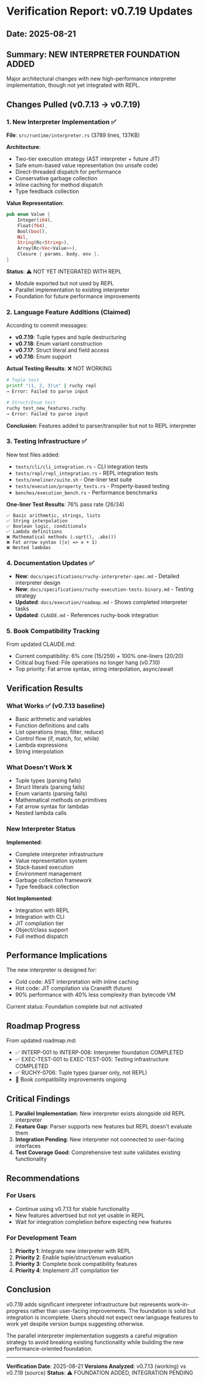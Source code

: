 # Verification Report: v0.7.19 Updates

## Date: 2025-08-21

## Summary: NEW INTERPRETER FOUNDATION ADDED

Major architectural changes with new high-performance interpreter implementation, though not yet integrated with REPL.

## Changes Pulled (v0.7.13 → v0.7.19)

### 1. New Interpreter Implementation ✅

**File**: `src/runtime/interpreter.rs` (3789 lines, 137KB)

**Architecture**:
- Two-tier execution strategy (AST interpreter + future JIT)
- Safe enum-based value representation (no unsafe code)
- Direct-threaded dispatch for performance
- Conservative garbage collection
- Inline caching for method dispatch
- Type feedback collection

**Value Representation**:
```rust
pub enum Value {
    Integer(i64),
    Float(f64),
    Bool(bool),
    Nil,
    String(Rc<String>),
    Array(Rc<Vec<Value>>),
    Closure { params, body, env },
}
```

**Status**: ⚠️ NOT YET INTEGRATED WITH REPL
- Module exported but not used by REPL
- Parallel implementation to existing interpreter
- Foundation for future performance improvements

### 2. Language Feature Additions (Claimed)

According to commit messages:
- **v0.7.19**: Tuple types and tuple destructuring
- **v0.7.18**: Enum variant construction
- **v0.7.17**: Struct literal and field access
- **v0.7.16**: Enum support

**Actual Testing Results**: ❌ NOT WORKING
```bash
# Tuple test
printf "(1, 2, 3)\n" | ruchy repl
→ Error: Failed to parse input

# Struct/Enum test
ruchy test_new_features.ruchy
→ Error: Failed to parse input
```

**Conclusion**: Features added to parser/transpiler but not to REPL interpreter

### 3. Testing Infrastructure ✅

New test files added:
- `tests/cli/cli_integration.rs` - CLI integration tests
- `tests/repl/repl_integration.rs` - REPL integration tests
- `tests/oneliner/suite.sh` - One-liner test suite
- `tests/execution/property_tests.rs` - Property-based testing
- `benches/execution_bench.rs` - Performance benchmarks

**One-liner Test Results**: 76% pass rate (26/34)
```
✅ Basic arithmetic, strings, lists
✅ String interpolation
✅ Boolean logic, conditionals
✅ Lambda definitions
❌ Mathematical methods (.sqrt(), .abs())
❌ Fat arrow syntax (|x| => x + 1)
❌ Nested lambdas
```

### 4. Documentation Updates ✅

- **New**: `docs/specifications/ruchy-interpreter-spec.md` - Detailed interpreter design
- **New**: `docs/specifications/ruchy-execution-tests-binary.md` - Testing strategy
- **Updated**: `docs/execution/roadmap.md` - Shows completed interpreter tasks
- **Updated**: `CLAUDE.md` - References ruchy-book integration

### 5. Book Compatibility Tracking

From updated CLAUDE.md:
- Current compatibility: 6% core (15/259) + 100% one-liners (20/20)
- Critical bug fixed: File operations no longer hang (v0.7.10)
- Top priority: Fat arrow syntax, string interpolation, async/await

## Verification Results

### What Works ✅ (v0.7.13 baseline)
- Basic arithmetic and variables
- Function definitions and calls
- List operations (map, filter, reduce)
- Control flow (if, match, for, while)
- Lambda expressions
- String interpolation

### What Doesn't Work ❌
- Tuple types (parsing fails)
- Struct literals (parsing fails)
- Enum variants (parsing fails)
- Mathematical methods on primitives
- Fat arrow syntax for lambdas
- Nested lambda calls

### New Interpreter Status

**Implemented**:
- Complete interpreter infrastructure
- Value representation system
- Stack-based execution
- Environment management
- Garbage collection framework
- Type feedback collection

**Not Implemented**:
- Integration with REPL
- Integration with CLI
- JIT compilation tier
- Object/class support
- Full method dispatch

## Performance Implications

The new interpreter is designed for:
- Cold code: AST interpretation with inline caching
- Hot code: JIT compilation via Cranelift (future)
- 90% performance with 40% less complexity than bytecode VM

Current status: Foundation complete but not activated

## Roadmap Progress

From updated roadmap.md:
- ✅ INTERP-001 to INTERP-008: Interpreter foundation COMPLETED
- ✅ EXEC-TEST-001 to EXEC-TEST-005: Testing infrastructure COMPLETED
- ✅ RUCHY-0706: Tuple types (parser only, not REPL)
- 🔄 Book compatibility improvements ongoing

## Critical Findings

1. **Parallel Implementation**: New interpreter exists alongside old REPL interpreter
2. **Feature Gap**: Parser supports new features but REPL doesn't evaluate them
3. **Integration Pending**: New interpreter not connected to user-facing interfaces
4. **Test Coverage Good**: Comprehensive test suite validates existing functionality

## Recommendations

### For Users
- Continue using v0.7.13 for stable functionality
- New features advertised but not yet usable in REPL
- Wait for integration completion before expecting new features

### For Development Team
1. **Priority 1**: Integrate new interpreter with REPL
2. **Priority 2**: Enable tuple/struct/enum evaluation
3. **Priority 3**: Complete book compatibility features
4. **Priority 4**: Implement JIT compilation tier

## Conclusion

v0.7.19 adds significant interpreter infrastructure but represents work-in-progress rather than user-facing improvements. The foundation is solid but integration is incomplete. Users should not expect new language features to work yet despite version bumps suggesting otherwise.

The parallel interpreter implementation suggests a careful migration strategy to avoid breaking existing functionality while building the new performance-oriented foundation.

---

**Verification Date**: 2025-08-21
**Versions Analyzed**: v0.7.13 (working) vs v0.7.19 (source)
**Status**: ⚠️ FOUNDATION ADDED, INTEGRATION PENDING